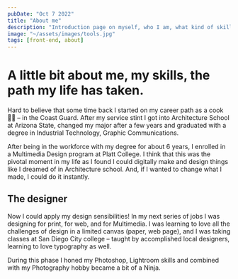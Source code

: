 ```yaml
---
pubDate: "Oct 7 2022"
title: "About me"
description: "Introduction page on myself, who I am, what kind of skills I use in my work environment."
image: "~/assets/images/tools.jpg"
tags: [front-end, about]
---
```


# A little bit about me, my skills, the path my life has taken.

Hard to believe that some time back I started on my career path as a cook 👨‍🍳 – in the Coast Guard. After my service stint I got into Architecture School at Arizona State, changed my major after a few years and graduated with a degree in Industrial Technology, Graphic Communications.  

After being in the workforce with my degree for about 6 years, I enrolled in a Multimedia Design program at Platt College. I think that this was the pivotal moment in my life as I found I could digitally make and design things like I dreamed of in Architecture school. And, if I wanted to change what I made, I could do it instantly.

## The designer

Now I could apply my design sensibilities! In my next series of jobs I was designing for print, for web, and for Multimedia. I was learning to love all the challenges of design in a limited canvas (paper, web page), and I was taking classes at San Diego City college – taught by accomplished local designers, learning to love typography as well.

During this phase I honed my Photoshop, Lightroom skills and combined with my Photography hobby became a bit of a Ninja.

